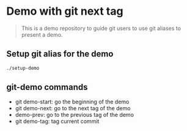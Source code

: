 # Demo with git next tag

> This is a demo repository to guide git users to use git aliases
> to present a demo.

## Setup git alias for the demo

```bash
./setup-demo
```

## git-demo commands

- git demo-start: go the beginning of the demo
- git demo-next: go to the next tag of the demo
- demo-prev: go to the previous tag of the demo
- git demo-tag: tag current commit
